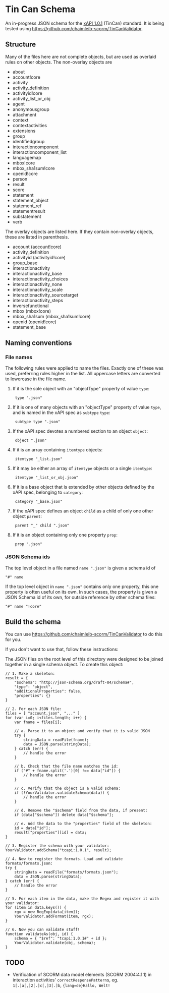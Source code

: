 Tin Can Schema
==========================

An in-progress JSON schema for the [xAPI 1.0.1](https://github.com/adlnet/xAPI-Spec/blob/master/xAPI.md) (TinCan) standard. It is being tested using https://github.com/chaimleib-scorm/TinCanValidator.

Structure
---------
Many of the files here are not complete objects, but are used as overlaid rules on other objects. The non-overlay objects are

* about
* account!core
* activity
* activity_definition
* activityid!core
* activity_list_or_obj
* agent
* anonymousgroup
* attachment
* context
* contextactivities
* extensions
* group
* identifiedgroup
* interactioncomponent
* interactioncomponent_list
* languagemap
* mbox!core
* mbox_sha1sum!core
* openid!core
* person
* result
* score
* statement
* statement_object
* statement_ref
* statementresult
* substatement
* verb

The overlay objects are listed here. If they contain non-overlay objects, these are listed in parenthesis.

* account (account!core)
* activity_definition
* activityid (activityid!core)
* group_base
* interactionactivity
* interactionactivity_base
* interactionactivity_choices
* interactionactivity_none
* interactionactivity_scale
* interactionactivity_sourcetarget
* interactionactivity_steps
* inversefunctional
* mbox (mbox!core)
* mbox_sha1sum (mbox_sha1sum!core)
* openid (openid!core)
* statement_base

Naming conventions
------------------

### File names

The following rules were applied to name the files. Exactly one of these was used, preferring rules higher in the list. All uppercase letters are converted to lowercase in the file name.

1. If it is the sole object with an "objectType" property of value `type`:

        type ".json"

2. If it is one of many objects with an "objectType" property of value `type`, and is named in the xAPI spec as `subtype` `type`:

        subtype type ".json"

3. If the xAPI spec devotes a numbered section to an object `object`:

        object ".json"

4. If it is an array containing `itemtype` objects:

        itemtype "_list.json"

5. If it may be either an array of `itemtype` objects or a single `itemtype`:

        itemtype "_list_or_obj.json"

6. If it is a base object that is extended by other objects defined by the xAPI spec, belonging to `category`:

        category "_base.json"

7. If the xAPI spec defines an object `child` as a child of only one other object `parent`:

        parent "_" child ".json"

8. If it is an object containing only one property `prop`:

        prop ".json"


### JSON Schema ids

The top level object in a file named `name ".json"` is given a schema id of

    "#" name

If the top level object in `name ".json"` contains only one property, this one property is often useful on its own. In such cases, the property is given a JSON Schema id of its own, for outside reference by other schema files:

    "#" name "!core"


Build the schema
----------------
You can use https://github.com/chaimleib-scorm/TinCanValidator to do this for you.

If you don't want to use that, follow these instructions:

The JSON files on the root level of this directory were designed to be joined together in a single schema object. To create this object:

    // 1. Make a skeleton:
    result = {
        "$schema": "http://json-schema.org/draft-04/schema#",
        "type": "object",
        "additionalProperties": false,
        "properties": {}
    }

    // 2. For each JSON file:
    files = [ "account.json", "..." ]
    for (var i=0; i<files.length; i++) {
        var fname = files[i];

        // a. Parse it to an object and verify that it is valid JSON
        try {
            stringData = readFile(fname);
            data = JSON.parse(stringData);
        } catch (err) {
            // handle the error
        }

        // b. Check that the file name matches the id:
        if ("#" + fname.split('.')[0] !== data["id"]) {
            // handle the error
        }

        // c. Verify that the object is a valid schema:
        if (!YourValidator.validateSchema(data)) {
            // handle the error
        }

        // d. Remove the "$schema" field from the data, if present:
        if (data["$schema"]) delete data["$schema"];

        // e. Add the data to the "properties" field of the skeleton:
        id = data["id"];
        result["properties"][id] = data;
    }

    // 3. Register the schema with your validator:
    YourValidator.addSchema("tcapi:1.0.1", result);

    // 4. Now to register the formats. Load and validate formats/formats.json:
    try {
        stringData = readFile("formats/formats.json");
        data = JSON.parse(stringData);
    } catch (err) {
        // handle the error
    }

    // 5. For each item in the data, make the Regex and register it with your validator:
    for (item in data.keys()) {
        rgx = new RegExp(data[item]);
        YourValidator.addFormat(item, rgx);
    }

    // 6. Now you can validate stuff!
    function validateAs(obj, id) {
        schema = { "$ref": "tcapi:1.0.1#" + id };
        YourValidator.validate(obj, schema);
    }

TODO
----
* Verification of SCORM data model elements (SCORM 2004:4.1.1) in interaction activities' `correctResponsePattern`s, eg. `1[.]a[,]2[.]c[,]3[.]b`, `{lang=de}Hallo, Welt!`
